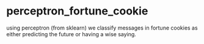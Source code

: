 # perceptron_fortune_cookie

using perceptron (from sklearn) we classify messages in fortune cookies as either predicting the future or having a wise saying.
